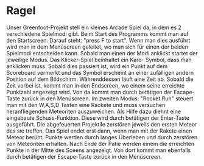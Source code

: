 # Ragel



Unser Greenfoot-Projekt stell ein kleines Arcade Spiel da, in dem es 2 verschiedene Spielmodi gibt.
Beim Start des Programms kommt man auf den Startscreen. Darauf steht: "press F to start". Wenn man dies ausführt wird man in dem Menüscreen geleitet, wo man sich für einen der beiden Spielmodi entscheiden kann. Sobald man einen der Modi anklickt startet der jeweilige Modus. Das Klicker-Spiel beinhaltet ein Karo- Symbol, dass man anklicken muss. Sobald dies passiert ist, wird ein Punkt auf dem Scoreboard vermerkt und das Symbol  erscheint an einer zufälligen andern Position auf dem Bildschirm. Währenddessen läuft eine Zeit ab. Sobald die Zeit vorbei ist, kommt man in den Endscreen, wo einem seine erreichte Punktzahl angezeigt wird. Von da kommt man durch betätigen der Escape-Taste zurück in den Menüscreen. Im zweiten Modus: "Rocket Run" steuert man mit den W,A,S,D Tasten eine Rackete und muss versuchen heranfliegenden Meteoriten auszuweichen. Als Hilfe dazu diehnt eine eingebaute Schuss-Funktion. Diese wird durch betätigen der Enter-Taste ausgeführt. Die abgefeuerten Projektile zerstören jeweils den ersten Meteor des sie treffen. Das Spiel endet erst dann, wenn man mit der Rakete einen Meteor berüht. Punkte werden durch langes Überleben und durch zerstören von Meteoriten erhalten. Nach Ende der Patie werden einem die erreichten Punkte in der Mitte des Sceens angezeigt. Von dort kommt man ebenfalls durch betätigen der Escape-Taste zurück in den Menüscreen.
